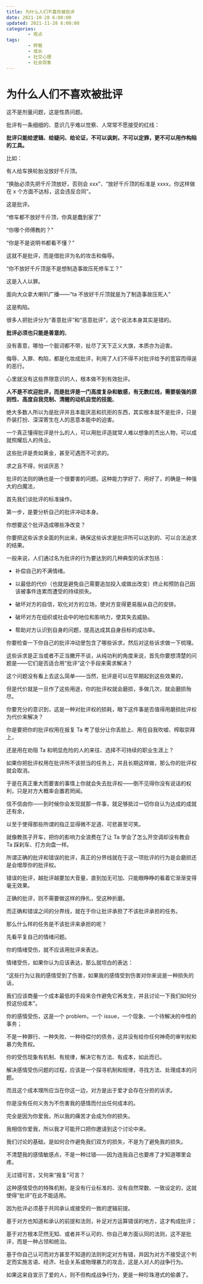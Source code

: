 ```yaml
---
title: 为什么人们不喜欢被批评
date: 2021-10-28 6:00:00
updated: 2021-11-28 6:00:00
categories:
        - 观点
tags:
        - 转载
        - 成长
        - 社交心理
        - 社会现象
---
```


# 为什么人们不喜欢被批评

这不是剂量问题，这是性质问题。

批评有一条细细的、意识几乎难以觉察、人常常不愿接受的红线：

**批评只能给逻辑、给疑问、给论证，不可以讽刺，不可以定罪，更不可以用作构陷的工具。**

比如：

有人给车换轮胎没放好千斤顶。

“换胎必须先把千斤顶放好，否则会 xxx”、“放好千斤顶的标准是 xxxx，你这样做在 x 个方面不达标，这会违反合同”。

这是批评。



“修车都不放好千斤顶，你真是蠢到家了”

“你哪个师傅教的？”

“你是不是说明书都看不懂？”

这就不是批评，而是借批评为名的攻击和侮辱。



“你不放好千斤顶是不是想制造事故压死修车工？”

这是入人以罪。



面向大众拿大喇叭广播——“ta 不放好千斤顶就是为了制造事故压死人”

这是构陷。



很多人把批评分为“善意批评”和“恶意批评”，这个说法本身其实是错的。

**批评必须也只能是善意的**。

没有善意，哪怕一个脏词都不带，扯尽了天下正义大旗，本质亦为迫害。

侮辱、入罪、构陷，都是化妆成批评，利用了人们不得不对批评给予的宽容而得逞的恶行。

心里就没有这些界限意识的人，根本做不到有效批评。

**人不是不欢迎批评，而是批评是一门高度复杂和敏感，有无数红线，需要极强的原则性、高度自我克制、清醒的动机自觉的技能**。

绝大多数人所以为是批评并且本能厌恶和抗拒的东西，其实根本就不是批评，只是乔装打扮、深深寄生在人的恶意本能中的迫害。

一个真正懂得批评是什么的人，可以用批评造就常人难以想象的杰出人物，可以成就照耀后人的伟业。

这些批评是贵如黄金，甚至可遇而不可求的。

求之且不得，何谈厌恶？



批评的法则的确也是一个很要害的问题。这种能力学好了、用好了，的确是一种强大的白魔法，

首先我们谈批评的标准操作。

第一步，是要分析自己的批评冲动本身。

你想要这个批评造成哪些净改变？

你要把这些诉求全面的列出来，确保这些诉求是批评所可以达到的、可以合法追求的结果。

一般来说，人们通过名为批评的行为要达到的几种典型的诉求包括：

- 补偿自己的不满情绪。

- 以最低的代价（也就是避免自己需要追加投入或做出改变）终止和预防自己因该被事件连累而遭受的持续损失。

- 破坏对方的自信，软化对方的立场，使对方变得更易服从自己的安排。

- 破坏对方在组织或社会中的地位和影响力，使其失去威胁。

- 帮助对方认识到自身的问题，提高达成其自身目标的成功率。


你要检查一下你自己的批评冲动里包含了哪些诉求，然后对这些诉求做一下梳理。

这些诉求是正当或者不正当撇开不谈，从纯功利的角度来说，首先你要想清楚的问题是——它们是否适合用“批评”这个手段来需求解决？

这个问题没有看上去这么简单——当然，批评是可以在早期起到这些效果的，

但是代价就是一旦作了这些用途，你的批评权就会磨损，多做几次，就会磨损殆尽。

你要充分的意识到，这是一种对批评权的损耗，眼下这件事是否值得用磨损批评权为代价来解决？

你是要把你的批评权用在报复 Ta 考了低分让你丢脸上、用在自我吹嘘、榨取崇拜上，

还是用在劝阻 Ta 和明显危险的人的来往、选择不可持续的职业生涯上？

如果你把批评权用在批评所不该担当的任务上，并且长期这样做，那么你的批评权就会取消。

于是在真正重大而要害的事情上你就会失去批评权——倒不见得你没有说话的权利，只是对方大概率会置若罔闻。

信不信由你——到时候你会发现就那一件事，就足够抵过一切你自认为达成的成就还有余，

以至于使得那些所谓的指正显得微不足道、可悲甚至可笑。

就像教孩子开车，把你的影响力全浪费在了让 Ta 学会了怎么开空调却没有教会 Ta 踩刹车、打方向盘一样。

所谓正确的批评和错误的批评，真正的分界线就在于这一项批评的行为是会磨损还是会增厚你的批评权。



错误的批评，越批评越要加大音量，直到加无可加、只能眼睁睁的看着它渐渐变得毫无效果。

正确的批评，则不需要做这样的挣扎，受这种折磨。

而正确和错误之间的分界线，就在于你让批评承担了不该批评承担的任务。

那么什么样的任务是不该批评来承担的呢？

先看平复自己的情绪问题。

你的情绪受伤，就不应该用批评来表达。

情绪受伤，如果你认为应该表达，那么就坦白的表达：

“这些行为让我的感情受到了伤害，如果我的感情受到伤害对你来说是一种损失的话，

我们应该商量一个成本最低的手段来合作避免它再发生，并且讨论一下我们如何分担这份成本”。

你的感情受伤，这是一个 problem，一个 issue，一个现象、一个待解决的中性的事务；

不是一种罪行、一种失败、一种待偿付的债务，这并没有给你任何神奇的审判权和暴力免责权。

你的受伤现象有机制、有规律，解决它有方法、有成本，如此而已。



解决感情受伤问题的过程，应该是一个探寻机制和规律，寻找方法、处理成本的问题。

而且这个成本理所应当在你这一边，对方是出于爱才会存在分担的诉求。

你是没有任何义务为不伤害我的感情而付出任何成本的。

完全是因为你爱我，所以我的痛苦才会成为你的损失。

我相信你爱我，所以我才可能开口把你邀请到这个讨论中来。

我们讨论的基础，是如何合作避免我们双方的损失，不是为了避免我的损失。

不清楚我的感情敏感点，不是一种过错——因为连我自己也要疼了才知道哪里会疼。

无过错可言，又何来“报复”可言？

这种感情受伤的特殊机制，是没有行业标准的、没有自然常数、一致设定的，这就使得“批评”在此不能适用。

因为批评必须基于共同承认或接受的一致的逻辑前提。

基于对方也知道和承认的前提和法则，补足对方运算错误的地方，这才构成批评；

基于对方根本茫然无知、或者并不认可的、你自己单方面认同的法则，这不是批评，而是一种占领和统治。

基于你自己认可而对方甚至不知道的法则判定对方有错，并因为对方不接受这个判定而实施言语、经济、社会关系或物理暴力的攻击，这是人对人的战争行为。

如果这来自宣示了爱的人，则不但构成战争行为，更是一种珍珠港式的偷袭了。



